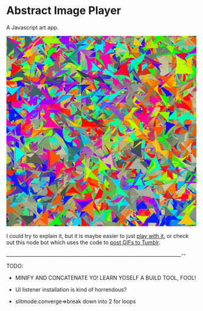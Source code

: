 # Abstract Image Player

A Javascript art app.

!["art"](./example.gif)

I could try to explain it, but it is maybe easier to just [play with it](http://coleww.github.io/canvasHax/),
or check out this node bot which uses the code to [post GIFs to Tumblr](http://www.gif-ebooks.tumblr.com).

________________________________________________________________________--

TODO:
* MINIFY AND CONCATENATE YO! LEARN YOSELF A BUILD TOOL, FOOL!
* UI listener installation is kind of horrendous?

* slitmode:converge=>break down into 2 for loops
